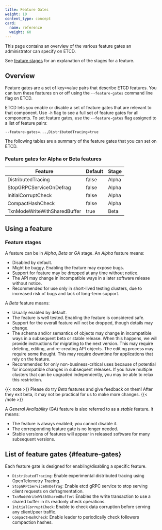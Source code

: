 ```yaml
---
title: Feature Gates
weight: 10
content_type: concept
card:
  name: reference
  weight: 60
---
```


<!-- overview -->
This page contains an overview of the various feature gates an administrator
can specify on ETCD.

See [feature stages](#feature-stages) for an explanation of the stages for a feature.


<!-- body -->
## Overview

Feature gates are a set of key=value pairs that describe ETCD features.
You can turn these features on or off using the `--feature-gates` command line flag
on ETCD.

ETCD lets you enable or disable a set of feature gates that
are relevant to that component.
Use `-h` flag to see a full set of feature gates for all components.
To set feature gates, use the `--feature-gates` flag assigned to a list of feature pairs:

```shell
--feature-gates=...,DistributedTracing=true
```

The following tables are a summary of the feature gates that you can set on
ETCD.

### Feature gates for Alpha or Beta features

| Feature                          | Default | Stage |
|----------------------------------|---------|-------|
| DistributedTracing               | false   | Alpha |
| StopGRPCServiceOnDefrag          | false   | Alpha |
| InitialCorruptCheck              | false   | Alpha |
| CompactHashCheck                 | false   | Alpha |
| TxnModeWriteWithSharedBuffer     | true    | Beta  |

## Using a feature

### Feature stages

A feature can be in *Alpha*, *Beta* or *GA* stage.
An *Alpha* feature means:

* Disabled by default.
* Might be buggy. Enabling the feature may expose bugs.
* Support for feature may be dropped at any time without notice.
* The API may change in incompatible ways in a later software release without notice.
* Recommended for use only in short-lived testing clusters, due to increased
  risk of bugs and lack of long-term support.

A *Beta* feature means:

* Usually enabled by default.
* The feature is well tested. Enabling the feature is considered safe.
* Support for the overall feature will not be dropped, though details may change.
* The schema and/or semantics of objects may change in incompatible ways in a
  subsequent beta or stable release. When this happens, we will provide instructions
  for migrating to the next version. This may require deleting, editing, and
  re-creating API objects. The editing process may require some thought.
  This may require downtime for applications that rely on the feature.
* Recommended for only non-business-critical uses because of potential for
  incompatible changes in subsequent releases. If you have multiple clusters
  that can be upgraded independently, you may be able to relax this restriction.

{{< note >}}
Please do try *Beta* features and give feedback on them!
After they exit beta, it may not be practical for us to make more changes.
{{< /note >}}

A *General Availability* (GA) feature is also referred to as a *stable* feature. It means:

* The feature is always enabled; you cannot disable it.
* The corresponding feature gate is no longer needed.
* Stable versions of features will appear in released software for many subsequent versions.

## List of feature gates {#feature-gates}

Each feature gate is designed for enabling/disabling a specific feature.

* `DistributedTracing`: Enable experimental distributed tracing using OpenTelemetry Tracing.
* `StopGRPCServiceOnDefrag`: Enable etcd gRPC service to stop serving client requests on defragmentation.
* `TxnModeWriteWithSharedBuffer`: Enables the write transaction to use a shared buffer in its readonly check operations.
* `InitialCorruptCheck`: Enable to check data corruption before serving any client/peer traffic.
* `CompactHashCheck`: Enable leader to periodically check followers compaction hashes.
